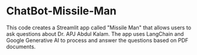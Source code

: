 # ChatBot-Missile-Man
This code creates a Streamlit app called "Missile Man" that allows users to ask questions about Dr. APJ Abdul Kalam. The app uses LangChain and Google Generative AI to process and answer the questions based on PDF documents.
